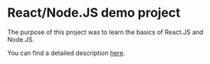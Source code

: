 # React/Node.JS demo project

The purpose of this project was to learn the basics of React.JS and Node.JS.

You can find a detailed description [here](http://www.altruix.cc/ref/sample-reactnode-project/).